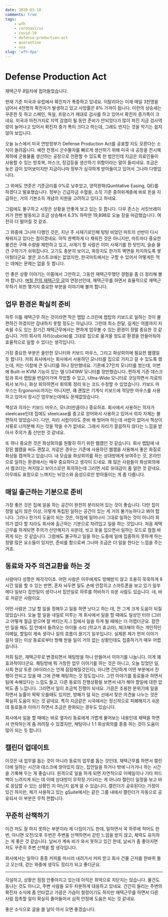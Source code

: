 ```yaml
---
date: 2020-03-18
comments: true
tags:
    - wfh
    - coronavirus
    - covid-19
    - defense-production-act
    - quarantine
    - usa
slug: 'wfh-dpa'
---
```


# Defense Production Act

재택근무 8일차에 접어들었습니다.

현재 기준 미국과 유럽에서 확진자가 폭증하고 있네요. 이탈리아는 이제 매일 3천명을
넘어서 4천명의 확진자가 발생하고 있고 사망률은 8% 가까이 됩니다. 이란의 상승세는
꾸준한 듯 하고 스페인, 독일, 프랑스가 제대로 검사를 하고 있어서 확진자 증가폭이
크네요. 미국과 마찬가지로 지역 감염이 될 동안 준비가 안되었다가 많이 퍼진 지금
검사역량이 늘어나고 있어서 확진자 증가 폭이 크다고 하는데, 그래도 번지는 것을
막기는 쉽지않아 보입니다.

<!-- more -->

오늘 뉴스에서 미국 연방정부가 Defense Production Act를 공표할 지도 모른다는
소식이 들려옵니다. 예전 전쟁시 군수물자를 빠르게 생산하기 위해 미국 내 공장을
전시체제하에 군용물품 생산하는 공장으로 전환할 수 있도록 한 법안인데 지금은
의료인들이 사용할 수 있는 방호복, 마스크, 장갑등을 생산하기 위함이라는 말이
들리네요. 조금은 늦은 감이 있어보이지만 지금이나마 정부가 심각하게 받아들이고
있어서 그나마 다행입니다.

그 외에도 연준은 기준금리를 0%로 낮추었고, 양적완화(Quntitative Easing, QE)를
하겠다고 발표했습니다. 정부는 긴급자금 수혈을, 소득 기준 중하위계층에 바로 돈을
지급하는, 거의 기본소득 개념의 지원을 고려하고 있다고 하네요.

그럼에도 불구하고 시장은 상황을 안좋게 보고 있는 듯 합니다. 다우 존스는
서킷브레이커가 한번 발동되고 조금 상승해서 6.3% 하락한 19,898로 오늘 장을
마감했습니다. 여전히 더 떨어질 것 같죠.

그 와중에 그나마 다행인 것은, 지난 주 사재기로인해 텅텅 비었던 마트의 선반이
다시 채워지고 있다는 점이겠네요. 아직 완벽하게 다 채워진 것은 아니지만, 마트마다
중요한 물건은 구매 수량을 제한하고 있고, 사재기 할 사람은 이미 사재기를 한
탓인지, 슬슬 물건 구하기가 쉬워집니다. 고기도 충분히 보이고, 화장지도 한가득
벽면을 차지하도록 쌓아뒀더군요. 쌀은 코스트코에는 없었지만, 한국마트에서는 구할
수 있어서 어떻게든 먹는 데에는 문제는 없을 듯 합니다.

안 좋은 상황 이야기는 이쯤에서 그만하고, 그동안 재택근무했던 경험을 좀 더 정리해
볼까 합니다. [며칠 전의 재택근무 글](./2020-03-13-wfh.md)의 연장선인데,
재택근무를 하면서 효율적으로 재택근무하기 위한 몇가지 중요한 부분을 이야기해
볼까 합니다.

## 업무 환경은 확실히 준비

하루 이틀 재택근무 하는 것이라면 작은 랩탑 스크린에 랩탑의 키보드로 일하는 것이
불편하긴 하겠지만 감내하지 못할 정도는 아닙니다. 그런데 최소 한달, 길게는
여름까지 지속될 수도 있는 장기간 재택근무에서는 편하게 업무볼 수 있는 환경이
정말 중요한 것 같습니다. 거의 회사의 자리(cubicle)를 그대로 집으로 옮겨올 정도로
환경을 만들어둬야 효율적으로 일할 수 있다는 생각입니다.

가장 중요한 부분은 쓸만한 모니터와 키보드 마우스, 그리고 화상회의에 필요한
웹캠일 듯 합니다. 저희 회사에서는 회사에서 사용하던 모니터를 집으로 가지고 갈 수
있도록 했는데, 저는 이참에 큰 모니터를 하나 장만했네요. 기존에 27인치 모니터를
썼는데, 이번에 Built-in KVM 기능이 있는 델 U3419W 모니터를 장만했습니다. 편하게
기존 데스크탑과 회사 랩탑을 번갈아가며 작업할 수 있고, Ultra-Wide 모니터로
코딩하면서 자료띄워서 보거나, 화상 회의하면서 회의록 정리 또는 코드 수정할 수
있었습니다. 키보드 마우스는 Ergonomic까지는 아니지만, 꽤 괜찮은 기계식 키보드에
적당한 마우스를 사용하고 있어서 장시간 업무보는데에도 문제없었습니다.

책상과 의자는 키보드 마우스, 모니터만큼이나 중요하죠. 회사에서 사용하는 의자가
steelcase인데 집에도 steelcase를 중고로 얻어와서 사용하고 있어서 의자 자체는
불편하지 않았습니다. 다만, 미리 서랍이라도 준비 해 뒀어야 하는데 서랍이 없어서
책상이 서류로 너저분해 지는 것을 막을 수가 없네요. 그래서 자리가 깔끔하지 않다는
느낌을 받아서 주의가 좀 산만한 것 같네요.

또 하나 중요한 것은 화상회의를 원활히 하기 위한 웹캠인 것 같습니다. 회사 랩탑에
내장된 웹캠을 써도 괜찮고, 저같은 경우는 기존에 사용하던 웹캠을 사용해서 좋은
화질로 화상을 캡쳐하고 있습니다. 내 모습을 화상회의를 하는 상대방에게 보여주는
것, 온라인으로 일하는 환경에서는 매우 중요하다고 생각이 드네요. 꽤 많은 사람들이
화상회의에서 캠코더는 켜지않고 보이스로만 회의하는데 그러면 서로 유대감이 좀
덜한 것 같네요. 아무래도 표정으로 느껴지는 뉘앙스와 음성으로만 받아들이는 게 좀
다릅니다.

## 매일 출근하는 기분으로 준비

가장 좋은 것은 집에 일을 하는 공간이 완전히 분리되어 있는 것이 좋습니다. 다만
집이 정말 넓지 않은 이상, 이렇게 독립된 일하는 공간이 있는 게 거의 불가능하다고
봐야 합니다. 그러나 한가지 도움이 되는 것은, 아침에 일어나서 그대로 일하는 것이
아니라 회의가 없다 할 지라도 회사에 출근하는 기분으로 차려입고 일을 하는
것입니다. 처음 재택근무를 하게되면 주의가 산만해지기 쉬운데, 씻고 옷을 입으면서
일하는 모드로 점점 바뀌게 되는 것 같습니다. 그럼에도 불구하고 일을 하는 도중에
일에 집중하지 못하게 하는 정말 많은 요소들이 있지만, 준비를 함으로써 그나마
조금은 더 일을 한다는 느낌을 주는거죠.

## 동료와 자주 의견교환을 하는 것

사람마다 성향은 제각각이죠. 어떤 사람은 아무에게도 방해받지 않고 조용히 묵묵하게
8시간 일을 할 수 있는 반면, 혼자 놔두면 일도 손에 안잡히고 스마트폰을 보고 있기
일쑤에다 일보다 집안일이 생각나서 집안일로 하루를 허비하기 쉬운 사람도 있습니다.
네, 바로 저같은 사람이요.

어떤 사람은 그날 할 일을 정해두고 일을 하면 낫다고 하는 데, 전 그게 크게 도움이
되질 않았습니다. 오늘 할 일을 내일로 미루는 게 회사에서 일을 할 때에도 일상인
터라 (그러고 어떻게 월급 받으며 잘 버티는지..) 집에서 일을 하게 될 때에는 더
어렵더군요. 잠깐만 일을 해도 집 안에서 들려오는 아이들 소리 (학교가 휴교라),
체크해야 하는 개인적인 이메일, 할일이 계속 생각나 일의 흐름이 끊기기 일쑤입니다.
실제론 제가 먼저 이야기 걸지 않는 이상 동료로부터 방해 받을 일이 거의 없는
상황인데도 집중하기가 매우 어렵습니다.

저희 팀은, 재택근무로 변경되면서 채팅방을 하나 만들어서 이야기를 나눕니다. 이게
꽤 효과적이더군요. 채팅방에 뭐 거창한 업무 이야기를 하는 것은 아니고, 오늘
있었던 일, 사회 현상 토론 (바이러스는 언제 잠잠해질것인지), 아니면 간단하게 어떤
부분에서 진행이 안되고 있을 때 그에 관해 채팅하는 것 정도입니다. 그런 이야기를
동료들과 하면서 팀에 속해있다는 느낌도 들고, 다른 동료의 진행상황을 보면서 내가
해야 할일에 대한 압박도 좀 느낍니다. 그러면서 일이 조금씩 진행이 되네요. 가끔은
조용한 분위기에 일을 하면서 능률이 팍팍 오를때도 있지만, 방해가 덜 되는 선에서
잦은 의견을 나누는 것은 확실히 도움이 되는 것 같네요. 특히 지금같은 시국에서는
정신적으로 피폐해지기 쉬운데 동료들과 이야기 하면서 조금은 완화되는 경우도
있습니다.

회사에서 일을 할 때에는 바로 옆자리 동료에게 가볍게 물어보는 내용인데 재택을
하면서 연락하는게 좀 꺼려질 수 있겠지만, 채팅이나 1:1 화상회의를 종종 하는 것이
도움이 많이 되는 듯 합니다.

## 캘린더 업데이트

이것은 내 업무를 돕는 것이 아니라 동료의 업무를 돕는 것인데, 재택근무를 하면서
캘린더에 일하는 시간과 데스크에 앉아있지 않는, 집안일을 하거나 밖에 나가거나
하는 시간을 기록해 두는 게 좋습니다. 원격으로 일을 하게 되면 자연적으로
이메일이나 기타 피드백이 느려지게 되는 데 이때 상대방이 무작정 기다리는 게
아니라 캘린더 일정을 보고 바로 응답할 수 있는 상황인 지 아닌지 쉽게 알 수
있습니다. 캘린더가 공유된다는 가정이 있긴 하지만, 제가 사용하고 있는
gSuite에서는 같은 그룹 내에서 캘린더가 자동으로 공유되서 이 부분은 무척
편합니다.

## 꾸준히 산책하기

이건 저도 잘 하지 못하는 부분이라 제 다짐이기도 한데, 일하면서 꼭 하루에 적어도
한 번, 아니면 오전/오후 두번은 주변을 산책하면서 갇힌 느낌을 받지 않고, 체력도
유지하는 게 좋은 것 같습니다. 날씨가 계속 비가 와서 못하고 있긴 한데, 날씨가 좀
좋아지면 저도 꾸준히 주변 산책을 할 생각입니다.

회사에서는 일하다 종종 커피를 마시러 내려가서 커피 받고 회사 건물 근처를 한바퀴
돌고 오는데, 걷는 와중에 생각도 정리가 되고 좋더군요.

---

각설하고, 상황은 점점 안좋아지고 있는데 아직은 최악으로 치닫지는 않습니다.
물건도 동나는 것도 아니고, 주변 사람들 모두 차분하게 대응하고 있네요. 간간히
들리는 주변의 확진자 소식에 좀 안타깝고 가끔은 가슴이 철렁이기도 하지만
재택근무를 하면서 다른 사람 접촉할 일이 확실히 줄어들어서 심적 안정에 도움은
되는 것 같네요.

좋은 소식으로 글을 쓸 날이 어서 오면 좋겠습니다.
